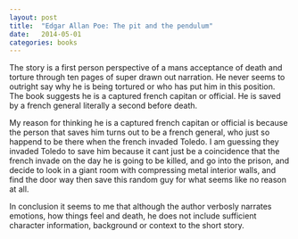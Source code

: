 ```yaml
---
layout: post
title:  "Edgar Allan Poe: The pit and the pendulum"
date:   2014-05-01
categories: books
---
```


The story is a first person perspective of a mans acceptance of death and torture through ten pages of super drawn out narration. He never seems to outright say why he is being tortured or who has put him in this position. The book suggests he is a captured french capitan or official. He is saved by a french general literally a second before death.

My reason for thinking he is a captured french capitan or official is because the person that saves him turns out to be a french general, who just so happend to be there when the french invaded Toledo. I am guessing they invaded Toledo to save him because it cant just be a coincidence that the french invade on the day he is going to be killed, and go into the prison, and decide to look in a giant room with compressing metal interior walls, and find the door way then save this random guy for what seems like no reason at all.

In conclusion it seems to me that although the author verbosly narrates emotions, how things feel and death, he does not include sufficient character information, background or context to the short story.


